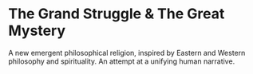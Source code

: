 # The Grand Struggle & The Great Mystery

A new emergent philosophical religion, inspired by Eastern and Western philosophy and spirituality. An attempt at a unifying human narrative. 
